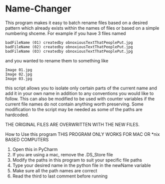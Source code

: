 # Name-Changer

This program makes it easy to batch rename files based on a desired pattern which already exists within the names of 
files or based on a simple numbering shceme. For example if you have 3 files named 

    badFileName (01) createdby obnoxiousTextThatPeoplePut.jpg
    badFileName (02) createdby obnoxiousTextThatPeoplePut.jpg
    badFileName (03) createdby obnoxiousTextThatPeoplePut.jpg

and you wanted to rename them to something like
    
    Image 01.jpg
    Image 02.jpg
    Image 03.jpg
    
this script allows you to isolate only certain parts of the current name and add it in your own name in addition to any 
conventions you would like to follow. This can also be modified to be used with counter variables if the current file 
names do not contain anything worth preserving. Some modification to the script may be needed as some of the paths are 
hardcoded.  

THE ORIGINAL FILES ARE OVERWRITTEN WITH THE NEW FILES. 

How to Use this program
THIS PROGRAM ONLY WORKS FOR MAC OR *nix BASED COMPUTERS 

1. Open this in PyCharm 
2. If you are using a mac, remove the .DS_Store file
3. Modify the paths in this program to suit your specific file paths
4. Type your desired name in the python file in the newName variable
5. Make sure all the path names are correct 
6. Read the third to last comment before running 